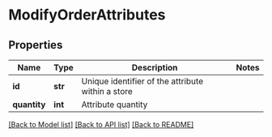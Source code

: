 # ModifyOrderAttributes

## Properties
Name | Type | Description | Notes
------------ | ------------- | ------------- | -------------
**id** | **str** | Unique identifier of the attribute within a store | 
**quantity** | **int** | Attribute quantity | 

[[Back to Model list]](../README.md#documentation-for-models) [[Back to API list]](../README.md#documentation-for-api-endpoints) [[Back to README]](../README.md)

